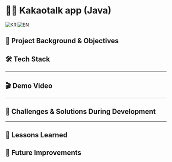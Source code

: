# 📱💬 Kakaotalk app (Java)

[![KR](https://img.shields.io/badge/README-한국어-blue)](./README.kakaotalkapp.ko.md)
[![EN](https://img.shields.io/badge/README-English-red)](./README.kakaotalkapp.md)

## 📖 Project Background & Objectives

## 🛠 Tech Stack

---

## 🎬 Demo Video

---

## 🧭 Challenges & Solutions During Development
---

## 📝 Lessons Learned

## 🚀 Future Improvements
